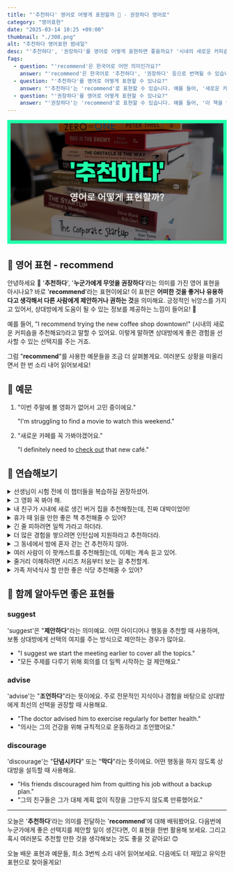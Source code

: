 ```yaml
---
title: "'추천하다' 영어로 어떻게 표현할까 👋 - 권장하다 영어로"
category: "영어표현"
date: "2025-03-14 10:25 +09:00"
thumbnail: "./308.png"
alt: "추천하다 영어표현 썸네일"
desc: "'추천하다', '권장하다'를 영어로 어떻게 표현하면 좋을까요? '시내의 새로운 커피숍을 추천해요!' 등의 예문과 함께 'recommend'를 영어로 표현하는 법을 배워봅시다. 다양한 예문을 통해서 연습하고 본인의 표현으로 만들어 보세요."
faqs:
  - question: "'recommend'은 한국어로 어떤 의미인가요?"
    answer: "'recommend'은 한국어로 '추천하다', '권장하다' 등으로 번역될 수 있습니다. 누군가에게 좋은 선택지를 제안할 때 사용하는 표현이에요."
  - question: "'추천하다'를 영어로 어떻게 표현할 수 있나요?"
    answer: "'추천하다'는 'recommend'로 표현할 수 있습니다. 예를 들어, '새로운 카페를 추천해요'는 'I recommend the new café'로 말할 수 있어요."
  - question: "'권장하다'를 영어로 어떻게 표현할 수 있나요?"
    answer: "'권장하다'는 'recommend'로 표현할 수 있습니다. 예를 들어, '이 책을 권장해요'는 'I recommend this book'으로 말할 수 있어요."
---
```


![추천하다 영어표현 썸네일](./308.png)

## 🌟 영어 표현 - recommend

안녕하세요 👋 '**추천하다**', '**누군가에게 무엇을 권장하다**'라는 의미를 가진 영어 표현을 아시나요? 바로 '**recommend**'라는 표현이에요! 이 표현은 **어떠한 것을 좋거나 유용하다고 생각해서 다른 사람에게 제안하거나 권하는 것**을 의미해요. 긍정적인 뉘앙스를 가지고 있어서, 상대방에게 도움이 될 수 있는 정보를 제공하는 느낌이 들어요! 🌟

예를 들어, "I recommend trying the new coffee shop downtown!" (시내의 새로운 커피숍을 추천해요!)라고 말할 수 있어요. 이렇게 말하면 상대방에게 좋은 경험을 선사할 수 있는 선택지를 주는 거죠.

그럼 "**recommend**"를 사용한 예문들을 조금 더 살펴볼게요. 여러분도 상황을 떠올리면서 한 번 소리 내어 읽어보세요!

## 📖 예문

1. "이번 주말에 볼 영화가 없어서 고민 중이에요."

   "I'm struggling to find a movie to watch this weekend."

2. "새로운 카페를 꼭 가봐야겠어요."

   "I definitely need to [check out](/blog/in-english/104check-out/) that new café."

## 💬 연습해보기

<details>
<summary>선생님이 시험 전에 이 챕터들을 복습하길 권장하셨어.</summary>
<span>My teacher recommended that I <a href="/blog/in-english/251.review/">review</a> these chapters before the test.</span>
</details>

<details>
<summary>그 영화 꼭 봐야 해.</summary>
<span>I highly recommend watching that movie.</span>
</details>

<details>
<summary>내 친구가 시내에 새로 생긴 버거 집을 추천해줬는데, 진짜 대박이었어!</summary>
<span>My friend recommended this new burger place downtown. It was amazing!</span>
</details>

<details>
<summary>휴가 때 읽을 만한 좋은 책 추천해줄 수 있어?</summary>
<span>Can you recommend a good book to read on vacation?</span>
</details>

<details>
<summary>긴 줄 피하려면 일찍 가라고 하더라.</summary>
<span>She recommended getting there early to avoid the long lines.</span>
</details>

<details>
<summary>더 많은 경험을 쌓으려면 인턴십에 지원하라고 추천하더라.</summary>
<span>He recommended that I apply for the internship to gain more experience.</span>
</details>

<details>
<summary>그 동네에서 밤에 혼자 걷는 건 추천하지 않아.</summary>
<span>I wouldn't recommend walking alone at night in that neighborhood.</span>
</details>

<details>
<summary>여러 사람이 이 팟캐스트를 추천해줬는데, 이제는 계속 듣고 있어.</summary>
<span>Several people recommended this podcast to me, and now I can't stop listening.</span>
</details>

<details>
<summary>줄거리 이해하려면 시리즈 처음부터 보는 걸 추천할게.</summary>
<span>I'd recommend watching the series from the beginning to understand the plot better.</span>
</details>

<details>
<summary>가족 저녁식사 할 만한 좋은 식당 추천해줄 수 있어?</summary>
<span>Can you recommend a good restaurant in town for a family dinner?</span>
</details>

## 🤝 함께 알아두면 좋은 표현들

### suggest

'suggest'은 "**제안하다**"라는 의미예요. 어떤 아이디어나 행동을 추천할 때 사용하며, 보통 상대방에게 선택의 여지를 주는 방식으로 제안하는 경우가 많아요.

- "I suggest we start the meeting earlier to cover all the topics."
- "모든 주제를 다루기 위해 회의를 더 일찍 시작하는 걸 제안해요."

### advise

'advise'는 "**조언하다**"라는 뜻이에요. 주로 전문적인 지식이나 경험을 바탕으로 상대방에게 최선의 선택을 권장할 때 사용해요.

- "The doctor advised him to exercise regularly for better health."
- "의사는 그의 건강을 위해 규칙적으로 운동하라고 조언했어요."

### discourage

'discourage'는 "**단념시키다**" 또는 "**막다**"라는 뜻이에요. 어떤 행동을 하지 않도록 상대방을 설득할 때 사용해요.

- "His friends discouraged him from quitting his job without a backup plan."
- "그의 친구들은 그가 대체 계획 없이 직장을 그만두지 않도록 만류했어요."

---

오늘은 '**추천하다**'라는 의미를 전달하는 '**recommend**'에 대해 배워봤어요. 다음번에 누군가에게 좋은 선택지를 제안할 일이 생긴다면, 이 표현을 한번 활용해 보세요. 그리고 혹시 여러분도 추천할 만한 것을 생각해보는 것도 좋을 것 같아요! 😊

오늘 배운 표현과 예문들, 최소 3번씩 소리 내어 읽어보세요. 다음에도 더 재밌고 유익한 표현으로 찾아올게요!
